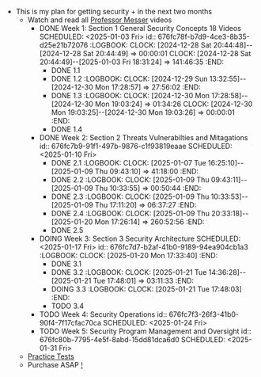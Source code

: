 - This is my plan for getting security + in the next two months
	- Watch and read all [Professor Messer](https://www.professormesser.com/security-plus/sy0-701/sy0-701-video/sy0-701-comptia-security-plus-course/) videos
		- DONE Week 1: Section 1 General Security Concepts 18 Videos
		  SCHEDULED: <2025-01-03 Fri>
		  id:: 676fc78f-b7d9-4ce3-8b35-d25e21b72076
		  :LOGBOOK:
		  CLOCK: [2024-12-28 Sat 20:44:48]--[2024-12-28 Sat 20:44:49] =>  00:00:01
		  CLOCK: [2024-12-28 Sat 20:44:49]--[2025-01-03 Fri 18:31:24] =>  141:46:35
		  :END:
			- DONE 1.1
			- DONE 1.2
			  :LOGBOOK:
			  CLOCK: [2024-12-29 Sun 13:32:55]--[2024-12-30 Mon 17:28:57] =>  27:56:02
			  :END:
			- DONE 1.3
			  :LOGBOOK:
			  CLOCK: [2024-12-30 Mon 17:28:58]--[2024-12-30 Mon 19:03:24] =>  01:34:26
			  CLOCK: [2024-12-30 Mon 19:03:25]--[2024-12-30 Mon 19:03:26] =>  00:00:01
			  :END:
			- DONE 1.4
		- DONE Week 2: Section 2 Threats Vulnerabilties and Mitagations
		  id:: 676fc7b9-91f1-497b-9876-c1f93819eaae
		  SCHEDULED: <2025-01-10 Fri>
			- DONE  2.1
			  :LOGBOOK:
			  CLOCK: [2025-01-07 Tue 16:25:10]--[2025-01-09 Thu 09:43:10] =>  41:18:00
			  :END:
			- DONE 2.2
			  :LOGBOOK:
			  CLOCK: [2025-01-09 Thu 09:43:11]--[2025-01-09 Thu 10:33:55] =>  00:50:44
			  :END:
			- DONE  2.3
			  :LOGBOOK:
			  CLOCK: [2025-01-09 Thu 10:33:53]--[2025-01-09 Thu 17:11:20] =>  06:37:27
			  :END:
			- DONE 2.4
			  :LOGBOOK:
			  CLOCK: [2025-01-09 Thu 20:33:18]--[2025-01-20 Mon 17:26:14] =>  260:52:56
			  :END:
			- DONE 2.5
		- DOING Week 3: Section 3 Security Architecture
		  SCHEDULED: <2025-01-17 Fri>
		  id:: 676fc7d7-b2af-41b0-9189-94ea904cb1a3
		  :LOGBOOK:
		  CLOCK: [2025-01-20 Mon 17:33:40]
		  :END:
			- DONE 3.1
			- DONE 3.2
			  :LOGBOOK:
			  CLOCK: [2025-01-21 Tue 14:36:28]--[2025-01-21 Tue 17:48:01] =>  03:11:33
			  :END:
			- DOING 3.3
			  :LOGBOOK:
			  CLOCK: [2025-01-21 Tue 17:48:03]
			  :END:
			- TODO 3.4
		- TODO Week 4: Security Operations
		  id:: 676fc7f3-26f3-41b0-90f4-7f17cfac70ca
		  SCHEDULED: <2025-01-24 Fri>
		- TODO Week 5: Security Program Management and Oversight
		  id:: 676fc80b-7795-4e5f-8abd-15dd81dca6d0
		  SCHEDULED: <2025-01-31 Fri>
	- [Practice Tests](https://www.examcompass.com/comptia/security-plus-certification/free-security-plus-practice-tests)
	- Purchase ASAP [!](https://www.professormesser.com/amember/signup/sy0701cnpec)